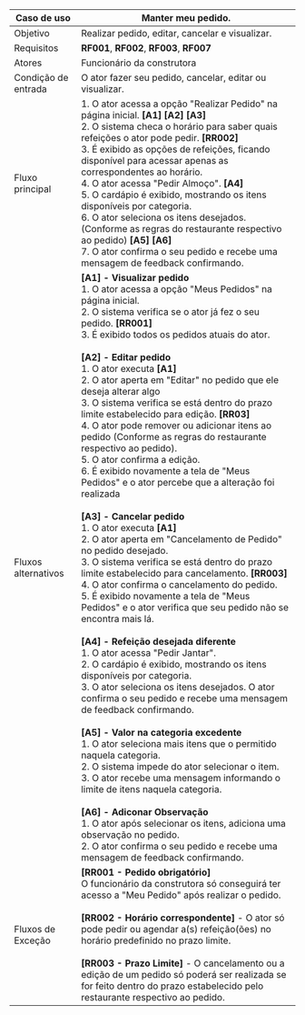 | Caso de uso         | Manter meu pedido.                                                                                                                                                                                                                                                                                                                                                                                                                                                                                                                                                                                    |
| ------------------- | ------------------------------------------------------------------------------------------------------------------------------------------------------------------------------------------------------------------------------------------------------------------------------------------------------------------------------------------------------------------------------------------------------------------------------------------------------------------------------------------------------------------------------------------------------------------------------------------------- |
| Objetivo            | Realizar pedido, editar, cancelar e visualizar.                                                                                                                                                                                                                                                                                                                                                                                                                                                                                                                                                             |
| Requisitos          | **RF001**, **RF002**, **RF003**, **RF007**                                                                                                                                                                                                                                                                                                                                                                                                                                                                                                                                                                             |
| Atores              | Funcionário da construtora                                                                                                                                                                                                                                                                                                                                                                                                                                                                                                                                                                        |
| Condição de entrada | O ator fazer seu pedido, cancelar, editar ou visualizar.                                                                                                                                                                                                                                                                                                                                                                                                                                                                                                                                               |
| Fluxo principal     | 1. O ator acessa a opção "Realizar Pedido" na página inicial. **[A1]** **[A2]** **[A3]** <br> 2. O sistema checa o horário para saber quais refeições o ator pode pedir. **[RR002]** <br> 3.  É exibido as opções de refeições, ficando disponível para acessar apenas as correspondentes ao horário. <br> 4. O ator acessa "Pedir Almoço". **[A4]** <br> 5. O cardápio é exibido, mostrando os itens disponíveis por categoria. <br> 6.  O ator seleciona os itens desejados. (Conforme as regras do restaurante respectivo ao pedido) **[A5]** **[A6]** <br> 7. O ator confirma o seu pedido e recebe uma mensagem de feedback confirmando. 
| Fluxos alternativos |**[A1] - Visualizar pedido** <br> 1. O ator acessa a opção "Meus Pedidos" na página inicial. <br> 2. O sistema verifica se o ator já fez o seu pedido. **[RR001]** <br> 3. É exibido todos os pedidos atuais do ator. <br><br> **[A2] - Editar pedido** <br> 1. O ator executa **[A1]** <br> 2. O ator aperta em "Editar" no pedido que ele deseja alterar algo <br> 3.  O sistema verifica se está dentro do prazo limite estabelecido para edição. **[RR03]** <br> 4. O ator pode remover ou adicionar itens ao pedido (Conforme as regras do restaurante respectivo ao pedido). <br> 5. O ator confirma a edição. <br> 6. É exibido novamente a tela de "Meus Pedidos" e o ator percebe que a alteração foi realizada <br><br> **[A3] - Cancelar pedido** <br> 1. O ator executa **[A1]** <br> 2. O ator aperta em "Cancelamento de Pedido" no pedido desejado. <br> 3. O sistema verifica se está dentro do prazo limite estabelecido para cancelamento. **[RR003]** <br> 4. O ator confirma o cancelamento do pedido. <br> 5. É exibido novamente a tela de "Meus Pedidos" e o ator verifica que seu pedido não se encontra mais lá.  <br><br> **[A4] - Refeição desejada diferente** <br> 1. O ator acessa "Pedir Jantar". <br> 2. O cardápio é exibido, mostrando os itens disponíveis por categoria. <br> 3. O ator seleciona os itens desejados. O ator confirma o seu pedido e recebe uma mensagem de feedback confirmando. <br><br> **[A5] - Valor na categoria excedente** <br> 1. O ator seleciona mais itens que o permitido naquela categoria. <br> 2. O sistema impede do ator selecionar o item. <br> 3. O ator recebe uma mensagem informando o limite de itens naquela categoria. <br><br> **[A6] - Adiconar Observação** <br> 1. O ator após selecionar os itens, adiciona uma observação no pedido. <br> 2. O ator confirma o seu pedido e recebe uma mensagem de feedback confirmando.                                                                                                                                                                                                                                                                                                                                     |
| Fluxos de Exceção   | **[RR001 - Pedido obrigatório]** <br> O funcionário da construtora só conseguirá ter acesso a "Meu Pedido" após realizar o pedido. <br><br> **[RR002 - Horário correspondente]**  - O ator só pode pedir ou agendar a(s) refeição(ões) no horário predefinido no prazo limite.  <br><br> **[RR003 - Prazo Limite]** - O cancelamento ou a edição de um pedido só poderá ser realizada se for feito dentro do prazo estabelecido pelo restaurante respectivo ao pedido.                                                                                                                                                                                                                                                                                                                    |
